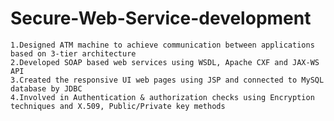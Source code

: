 # Secure-Web-Service-development
	1.Designed ATM machine to achieve communication between applications based on 3-tier architecture
	2.Developed SOAP based web services using WSDL, Apache CXF and JAX-WS API
	3.Created the responsive UI web pages using JSP and connected to MySQL database by JDBC
	4.Involved in Authentication & authorization checks using Encryption techniques and X.509, Public/Private key methods

